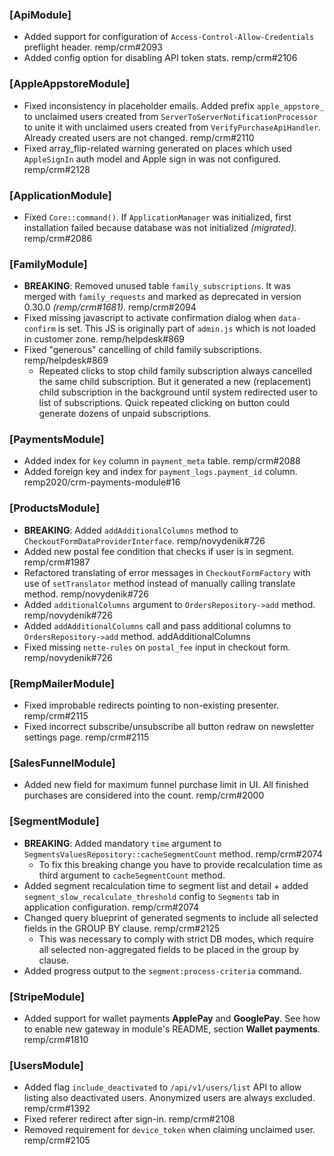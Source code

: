 ### [ApiModule]

- Added support for configuration of `Access-Control-Allow-Credentials` preflight header. remp/crm#2093
- Added config option for disabling API token stats. remp/crm#2106 

### [AppleAppstoreModule]

- Fixed inconsistency in placeholder emails. Added prefix `apple_appstore_` to unclaimed users created from `ServerToServerNotificationProcessor` to unite it with unclaimed users created from `VerifyPurchaseApiHandler`. Already created users are not changed. remp/crm#2110
- Fixed array_flip-related warning generated on places which used `AppleSignIn` auth model and Apple sign in was not configured. remp/crm#2128

### [ApplicationModule]

- Fixed `Core::command()`. If `ApplicationManager` was initialized, first installation failed because database was not initialized _(migrated)_. remp/crm#2086

### [FamilyModule]

- **BREAKING**: Removed unused table `family_subscriptions`. It was merged with `family_requests` and marked as deprecated in version 0.30.0 _(remp/crm#1681)_. remp/crm#2094
- Fixed missing javascript to activate confirmation dialog when `data-confirm` is set. This JS is originally part of `admin.js` which is not loaded in customer zone. remp/helpdesk#869
- Fixed "generous" cancelling of child family subscriptions. remp/helpdesk#869
  - Repeated clicks to stop child family subscription always cancelled the same child subscription. But it generated a new (replacement) child subscription in the background until system redirected user to list of subscriptions. Quick repeated clicking on button could generate dozens of unpaid subscriptions.

### [PaymentsModule]

- Added index for `key` column in `payment_meta` table. remp/crm#2088
- Added foreign key and index for `payment_logs.payment_id` column. remp2020/crm-payments-module#16

### [ProductsModule]

- **BREAKING**: Added `addAdditionalColumns` method to `CheckoutFormDataProviderInterface`. remp/novydenik#726
- Added new postal fee condition that checks if user is in segment. remp/crm#1987
- Refactored translating of error messages in `CheckoutFormFactory` with use of `setTranslator` method instead of manually calling translate method. remp/novydenik#726
- Added `additionalColumns` argument to `OrdersRepository->add` method. remp/novydenik#726
- Added `addAdditionalColumns` call and pass additional columns to `OrdersRepository->add` method. addAdditionalColumns
- Fixed missing `nette-rules` on `postal_fee` input in checkout form. remp/novydenik#726

### [RempMailerModule]

- Fixed improbable redirects pointing to non-existing presenter. remp/crm#2115
- Fixed incorrect subscribe/unsubscribe all button redraw on newsletter settings page. remp/crm#2115

### [SalesFunnelModule]

- Added new field for maximum funnel purchase limit in UI. All finished purchases are considered into the count. remp/crm#2000

### [SegmentModule]

- **BREAKING**: Added mandatory `time` argument to `SegmentsValuesRepository::cacheSegmentCount` method. remp/crm#2074
  - To fix this breaking change you have to provide recalculation time as third argument to `cacheSegmentCount` method. 
- Added segment recalculation time to segment list and detail + added `segment_slow_recalculate_threshold` config to `Segments` tab in application configuration. remp/crm#2074
- Changed query blueprint of generated segments to include all selected fields in the GROUP BY clause. remp/crm#2125
  - This was necessary to comply with strict DB modes, which require all selected non-aggregated fields to be placed in the group by clause.
- Added progress output to the `segment:process-criteria` command. 

### [StripeModule]

- Added support for wallet payments **ApplePay** and **GooglePay**. See how to enable new gateway in module's README, section **Wallet payments**. remp/crm#1810

### [UsersModule]

- Added flag `include_deactivated` to `/api/v1/users/list` API to allow listing also deactivated users. Anonymized users are always excluded. remp/crm#1392
- Fixed referer redirect after sign-in. remp/crm#2108
- Removed requirement for `device_token` when claiming unclaimed user. remp/crm#2105
